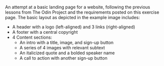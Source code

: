 An attempt at a basic landing page for a website, following the previous lessons from The Odin Project and the requirements posted on this exercise page. The basic layout as depicted in the example image includes:
- A header with a logo (left-aligned) and 3 links (right-aligned)
- A footer with a central copyright
- 4 Content sections:
  - An intro with a title, image, and sign-up button
  - A series of 4 images with relevant subtext
  - An italicized quote and a bolded speaker name
  - A call to action with another sign-up button